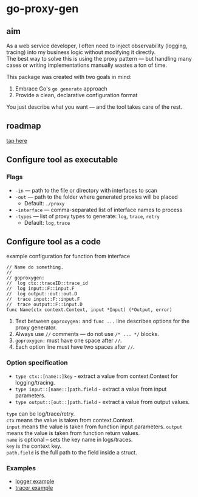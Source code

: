 # go-proxy-gen

## aim
As a web service developer, I often need to inject observability (logging, tracing) into my business logic without modifying it directly.  
The best way to solve this is using the proxy pattern — but handling many cases or writing implementations manually wastes a ton of time.

This package was created with two goals in mind:
1. Embrace Go's `go generate` approach
2. Provide a clean, declarative configuration format

You just describe what you want — and the tool takes care of the rest.

## roadmap

[tap here](doc/roadmap.md)

## Сonfigure tool as executable

### Flags
- `-in` — path to the file or directory with interfaces to scan
- `-out` — path to the folder where generated proxies will be placed
    - Default: `./proxy`
- `-interface` — comma-separated list of interface names to process
- `-types` — list of proxy types to generate: `log`, `trace`, `retry`
    - Default: `log,trace`

## Сonfigure tool as a code

example configuration for function from interface

```
// Name do something.
// 
// goproxygen: 
//  log ctx::traceID::trace_id
//  log input::F::input.F
//  log output::out::out.D
//  trace input::F::input.F
//  trace output::F::input.D
func Name(ctx context.Context, input *Input) (*Output, error)
```
1. Text between `goproxygen:` and `func ...` line describes options for the proxy generator.  
2. Always use `//` comments — do not use `/* ... */` blocks.  
3. `goproxygen:` must have one space after `//`.  
4. Each option line must have two spaces after `//`.  

### Option specification
- `type ctx::[name::]key` - extract a value from context.Context for logging/tracing.  
- `type input::[name::]path.field` - extract a value from input parameters.
- `type output::[out::]path.field` - extract a value from output values.

`type` can be log/trace/retry.   
`ctx` means the value is taken from context.Context.     
`input` means the value is taken from function input parameters.
`output` means the value is taken from function return values.  
`name` is optional – sets the key name in logs/traces.  
`key` is the context key.  
`path.field` is the full path to the field inside a struct.  

### Examples
- [logger example](doc/logger.md)
- [tracer example](doc/tracer.md)

